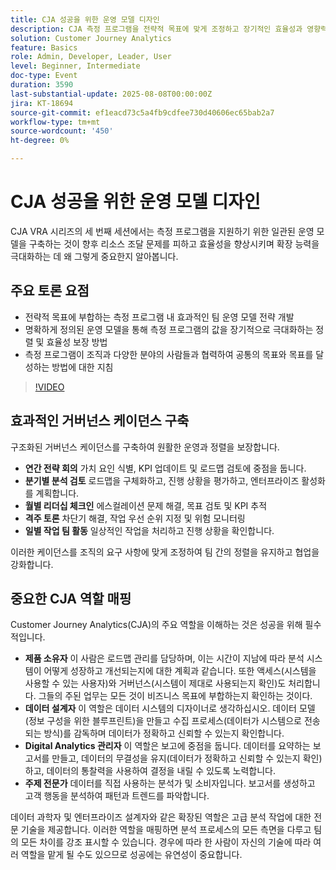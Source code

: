 ```yaml
---
title: CJA 성공을 위한 운영 모델 디자인
description: CJA 측정 프로그램을 전략적 목표에 맞게 조정하고 장기적인 효율성과 영향력을 높이는 확장 가능한 교차 기능 운영 모델을 구축하는 방법에 대해 알아봅니다.
solution: Customer Journey Analytics
feature: Basics
role: Admin, Developer, Leader, User
level: Beginner, Intermediate
doc-type: Event
duration: 3590
last-substantial-update: 2025-08-08T00:00:00Z
jira: KT-18694
source-git-commit: ef1eacd73c5a4fb9cdfee730d40606ec65bab2a7
workflow-type: tm+mt
source-wordcount: '450'
ht-degree: 0%

---
```



# CJA 성공을 위한 운영 모델 디자인

CJA VRA 시리즈의 세 번째 세션에서는 측정 프로그램을 지원하기 위한 일관된 운영 모델을 구축하는 것이 향후 리소스 조달 문제를 피하고 효율성을 향상시키며 확장 능력을 극대화하는 데 왜 그렇게 중요한지 알아봅니다.

## 주요 토론 요점

* 전략적 목표에 부합하는 측정 프로그램 내 효과적인 팀 운영 모델 전략 개발
* 명확하게 정의된 운영 모델을 통해 측정 프로그램의 값을 장기적으로 극대화하는 정렬 및 효율성 보장 방법
* 측정 프로그램이 조직과 다양한 분야의 사람들과 협력하여 공통의 목표와 목표를 달성하는 방법에 대한 지침

>[!VIDEO](https://video.tv.adobe.com/v/3470541/?learn=on&enablevpops)


## 효과적인 거버넌스 케이던스 구축

구조화된 거버넌스 케이던스를 구축하여 원활한 운영과 정렬을 보장합니다.

* **연간 전략 회의** 가치 요인 식별, KPI 업데이트 및 로드맵 검토에 중점을 둡니다.
* **분기별 분석 검토** 로드맵을 구체화하고, 진행 상황을 평가하고, 엔터프라이즈 활성화를 계획합니다.
* **월별 리더십 체크인** 에스컬레이션 문제 해결, 목표 검토 및 KPI 추적
* **격주 토론** 차단기 해결, 작업 우선 순위 지정 및 위험 모니터링
* **일별 작업 팀 활동** 일상적인 작업을 처리하고 진행 상황을 확인합니다.

이러한 케이던스를 조직의 요구 사항에 맞게 조정하여 팀 간의 정렬을 유지하고 협업을 강화합니다.

## 중요한 CJA 역할 매핑

Customer Journey Analytics(CJA)의 주요 역할을 이해하는 것은 성공을 위해 필수적입니다.

* **제품 소유자** 이 사람은 로드맵 관리를 담당하며, 이는 시간이 지남에 따라 분석 시스템이 어떻게 성장하고 개선되는지에 대한 계획과 같습니다. 또한 액세스(시스템을 사용할 수 있는 사용자)와 거버넌스(시스템이 제대로 사용되는지 확인)도 처리합니다. 그들의 주된 업무는 모든 것이 비즈니스 목표에 부합하는지 확인하는 것이다.
* **데이터 설계자** 이 역할은 데이터 시스템의 디자이너로 생각하십시오. 데이터 모델(정보 구성을 위한 블루프린트)을 만들고 수집 프로세스(데이터가 시스템으로 전송되는 방식)를 감독하며 데이터가 정확하고 신뢰할 수 있는지 확인합니다.
* **Digital Analytics 관리자** 이 역할은 보고에 중점을 둡니다. 데이터를 요약하는 보고서를 만들고, 데이터의 무결성을 유지(데이터가 정확하고 신뢰할 수 있는지 확인)하고, 데이터의 통찰력을 사용하여 결정을 내릴 수 있도록 노력합니다.
* **주제 전문가** 데이터를 직접 사용하는 분석가 및 소비자입니다. 보고서를 생성하고 고객 행동을 분석하여 패턴과 트렌드를 파악합니다.

데이터 과학자 및 엔터프라이즈 설계자와 같은 확장된 역할은 고급 분석 작업에 대한 전문 기술을 제공합니다. 이러한 역할을 매핑하면 분석 프로세스의 모든 측면을 다루고 팀의 모든 차이를 강조 표시할 수 있습니다. 경우에 따라 한 사람이 자신의 기술에 따라 여러 역할을 맡게 될 수도 있으므로 성공에는 유연성이 중요합니다.

